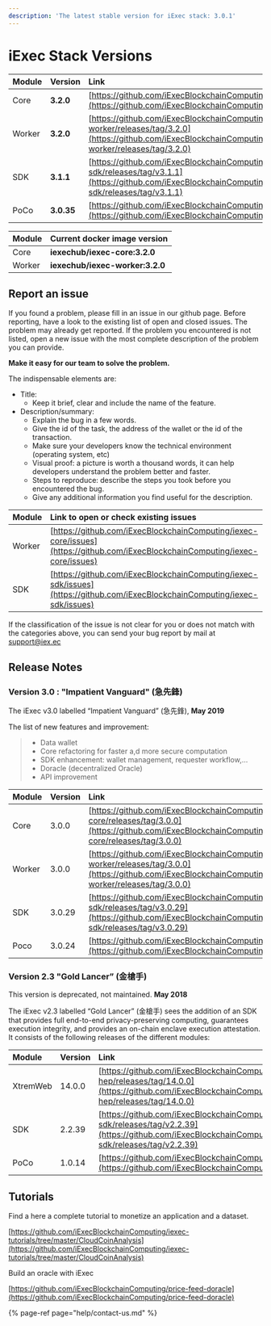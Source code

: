 ```yaml
---
description: 'The latest stable version for iExec stack: 3.0.1'
---
```


# iExec Stack Versions

| Module | Version | Link |
| :--- | :--- | :--- |
| Core | **3.2.0** | [https://github.com/iExecBlockchainComputing/iexec-core/releases](https://github.com/iExecBlockchainComputing/iexec-core/releases) |
| Worker | **3.2.0** | [https://github.com/iExecBlockchainComputing/iexec-worker/releases/tag/3.2.0](https://github.com/iExecBlockchainComputing/iexec-worker/releases/tag/3.2.0) |
| SDK | **3.1.1** | [https://github.com/iExecBlockchainComputing/iexec-sdk/releases/tag/v3.1.1](https://github.com/iExecBlockchainComputing/iexec-sdk/releases/tag/v3.1.1) |
| PoCo | **3.0.35** | [https://github.com/iExecBlockchainComputing/PoCo/releases/tag/v3.0.35](https://github.com/iExecBlockchainComputing/PoCo/releases/tag/v3.0.35) |

| Module | Current docker image version |
| :--- | :--- |
| Core | **iexechub/iexec-core:3.2.0** |
| Worker | **iexechub/iexec-worker:3.2.0** |

## Report an issue

If you found a problem, please fill in an issue in our github page. Before reporting, have a look to the existing list of open and closed issues. The problem may already get reported. If the problem you encountered is not listed, open a new issue with the most complete description of the problem you can provide.

**Make it easy for our team to solve the problem.**

The indispensable elements are:

* Title:
  * Keep it brief, clear and include the name of the feature.
* Description/summary:
  * Explain the bug in a few words.
  * Give the id of the task, the address of the wallet or the id of the transaction.
  * Make sure your developers know the technical environment \(operating system, etc\)
  * Visual proof: a picture is worth a thousand words, it can help developers understand the problem better and faster.
  * Steps to reproduce: describe the steps you took before you encountered the bug.
  * Give any additional information you find useful for the description.

| Module | Link to open or check existing issues |
| :--- | :--- |
| Worker | [https://github.com/iExecBlockchainComputing/iexec-core/issues](https://github.com/iExecBlockchainComputing/iexec-core/issues) |
| SDK | [https://github.com/iExecBlockchainComputing/iexec-sdk/issues](https://github.com/iExecBlockchainComputing/iexec-sdk/issues) |

If the classification of the issue is not clear for you or does not match with the categories above, you can send your bug report by mail at [support@iex.ec](mailto:support@iex.ec)

## Release Notes

### Version 3.0 : "Impatient Vanguard" \(急先鋒\)

The iExec v3.0 labelled “Impatient Vanguard” \(急先鋒\), **May 2019**

The list of new features and improvement:

> * Data wallet
> * Core refactoring for faster a,d more secure computation
> * SDK enhancement: wallet management, requester workflow,...
> * Doracle \(decentralized Oracle\)
> * API improvement

| Module | Version | Link |
| :--- | :--- | :--- |
| Core | 3.0.0 | [https://github.com/iExecBlockchainComputing/iexec-core/releases/tag/3.0.0](https://github.com/iExecBlockchainComputing/iexec-core/releases/tag/3.0.0) |
| Worker | 3.0.0 | [https://github.com/iExecBlockchainComputing/iexec-worker/releases/tag/3.0.0](https://github.com/iExecBlockchainComputing/iexec-worker/releases/tag/3.0.0) |
| SDK | 3.0.29 | [https://github.com/iExecBlockchainComputing/iexec-sdk/releases/tag/v3.0.29](https://github.com/iExecBlockchainComputing/iexec-sdk/releases/tag/v3.0.29) |
| Poco | 3.0.24 | [https://github.com/iExecBlockchainComputing/PoCo/releases/tag/v3.0.34](https://github.com/iExecBlockchainComputing/PoCo/releases/tag/v3.0.34) |

### Version 2.3 "Gold Lancer” \(金槍手\)

This version is deprecated, not maintained. **May 2018**

The iExec v2.3 labelled “Gold Lancer” \(金槍手\) sees the addition of an SDK that provides full end-to-end privacy-preserving computing, guarantees execution integrity, and provides an on-chain enclave execution attestation. It consists of the following releases of the different modules:

| Module | Version | Link |
| :--- | :--- | :--- |
| XtremWeb | 14.0.0 | [https://github.com/iExecBlockchainComputing/xtremweb-hep/releases/tag/14.0.0](https://github.com/iExecBlockchainComputing/xtremweb-hep/releases/tag/14.0.0) |
| SDK | 2.2.39 | [https://github.com/iExecBlockchainComputing/iexec-sdk/releases/tag/v2.2.39](https://github.com/iExecBlockchainComputing/iexec-sdk/releases/tag/v2.2.39) |
| PoCo | 1.0.14 | [https://github.com/iExecBlockchainComputing/PoCo/](https://github.com/iExecBlockchainComputing/PoCo/) |

## Tutorials

Find a here a complete tutorial to monetize an application and a dataset.

[https://github.com/iExecBlockchainComputing/iexec-tutorials/tree/master/CloudCoinAnalysis](https://github.com/iExecBlockchainComputing/iexec-tutorials/tree/master/CloudCoinAnalysis)

Build an oracle with iExec

[https://github.com/iExecBlockchainComputing/price-feed-doracle](https://github.com/iExecBlockchainComputing/price-feed-doracle)

{% page-ref page="help/contact-us.md" %}





